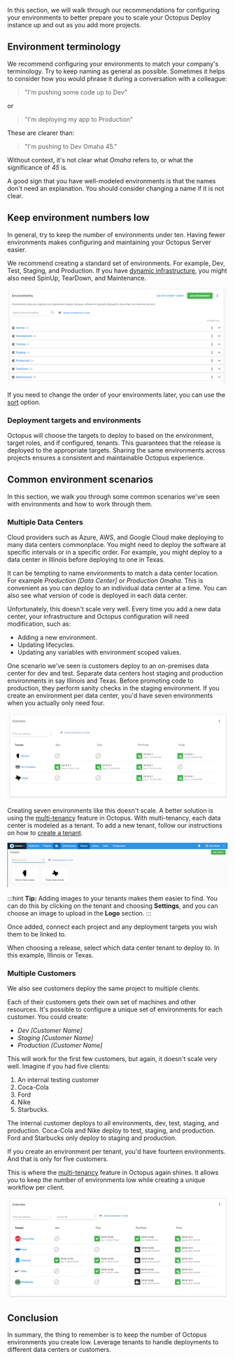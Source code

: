 In this section, we will walk through our recommendations for configuring your environments to better prepare you to scale your Octopus Deploy instance up and out as you add more projects.

## Environment terminology

We recommend configuring your environments to match your company's terminology. Try to keep naming as general as possible. Sometimes it helps to consider how you would phrase it during a conversation with a colleague:

> "I'm pushing some code up to Dev"

or

> "I'm deploying my app to Production"

These are clearer than:

> "I'm pushing to Dev Omaha 45." 

Without context, it's not clear what _Omaha_ refers to, or what the significance of _45_ is.

A good sign that you have well-modeled environments is that the names don't need an explanation. You should consider changing a name if it is not clear.

## Keep environment numbers low

In general, try to keep the number of environments under ten. Having fewer environments makes configuring and maintaining your Octopus Server easier. 

We recommend creating a standard set of environments. For example, Dev, Test, Staging, and Production. If you have [dynamic infrastructure](/docs/infrastructure/deployment-targets/dynamic-infrastructure/index.md), you might also need SpinUp, TearDown, and Maintenance.

![The Environment overview](docs/shared-content/octopus-recommendations/images/environment-list.png "width=500")

If you need to change the order of your environments later, you can use the [sort](/docs/infrastructure/environments/index.md#sort-your-environments) option.

### Deployment targets and environments

Octopus will choose the targets to deploy to based on the environment, target roles, and if configured, tenants. This guarantees that the release is deployed to the appropriate targets. Sharing the same environments across projects ensures a consistent and maintainable Octopus experience.

## Common environment scenarios

In this section, we walk you through some common scenarios we've seen with environments and how to work through them.

### Multiple Data Centers

Cloud providers such as Azure, AWS, and Google Cloud make deploying to many data centers commonplace. You might need to deploy the software at specific intervals or in a specific order. For example, you might deploy to a data center in Illinois before deploying to one in Texas.

It can be tempting to name environments to match a data center location. For example _Production [Data Center]_ or _Production Omaha_. This is convenient as you can deploy to an individual data center at a time. You can also see what version of code is deployed in each data center.

Unfortunately, this doesn't scale very well. Every time you add a new data center, your infrastructure and Octopus configuration will need modification, such as:

- Adding a new environment.
- Updating lifecycles.
- Updating any variables with environment scoped values.

One scenario we've seen is customers deploy to an on-premises data center for dev and test. Separate data centers host staging and production environments in say Illinois and Texas. Before promoting code to production, they perform sanity checks in the staging environment. If you create an environment per data center, you'd have seven environments when you actually only need four.

![Multi-tenancy Environments](docs/shared-content/octopus-recommendations/images/multi-tenancy-environments.png "width=500")

Creating seven environments like this doesn't scale. A better solution is using the [multi-tenancy](/docs/deployments/patterns/multi-tenant-deployments/index.md) feature in Octopus. With multi-tenancy, each data center is modeled as a tenant. To add a new tenant, follow our instructions on how to [create a tenant](docs/tenants/tenant-creation/index.md).

![Data Center tenants](docs/shared-content/octopus-recommendations/images/data-center-tenants.png "width=500")

:::hint
**Tip:** Adding images to your tenants makes them easier to find. You can do this by clicking on the tenant and choosing **Settings**, and you can choose an image to upload in the **Logo** section.
:::

Once added, connect each project and any deployment targets you wish them to be linked to.

When choosing a release, select which data center tenant to deploy to. In this example, Illinois or Texas.

### Multiple Customers

We also see customers deploy the same project to multiple clients.

Each of their customers gets their own set of machines and other resources. It's possible to configure a unique set of environments for each customer. You could create:

- _Dev [Customer Name]_
- _Staging [Customer Name]_
- _Production [Customer Name]_

This will work for the first few customers, but again, it doesn't scale very well. Imagine if you had five clients:

1. An internal testing customer
1. Coca-Cola
1. Ford
1. Nike
1. Starbucks.  

The internal customer deploys to all environments, dev, test, staging, and production. Coca-Cola and Nike deploy to test, staging, and production. Ford and Starbucks only deploy to staging and production.

If you create an environment per tenant, you'd have fourteen environments. And that is only for five customers.

This is where the [multi-tenancy](/docs/deployments/patterns/multi-tenant-deployments/index.md) feature in Octopus again shines. It allows you to keep the number of environments low while creating a unique workflow per client.

![Tenants as Customers](docs/shared-content/octopus-recommendations/images/multi-tenancy-customers.png "width=500")

## Conclusion

In summary, the thing to remember is to keep the number of Octopus environments you create low. Leverage tenants to handle deployments to different data centers or customers.